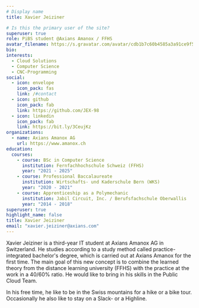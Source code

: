 ```yaml
---
# Display name
title: Xavier Jeiziner

# Is this the primary user of the site?
superuser: true
role: PiBS student @Axians Amanox / FFHS
avatar_filename: https://s.gravatar.com/avatar/cdb1b7c60b4585a3a91ce9f583b2af45?s=80
bio:
interests:
  - Cloud Solutions
  - Computer Science
  - CNC-Programming
social:
  - icon: envelope
    icon_pack: fas
    link: /#contact
  - icon: github
    icon_pack: fab
    link: https://github.com/JEX-98
  - icon: linkedin
    icon_pack: fab
    link: https://bit.ly/3CeujKz
organizations:
  - name: Axians Amanox AG
    url: https://www.amanox.ch
education:
  courses:
    - course: BSc in Computer Science
      institution: Fernfachhochschule Schweiz (FFHS)
      year: "2021 - 2025"
    - course: Professional Baccalaureate
      institution: Wirtschafts- und Kaderschule Bern (WKS)
      year: "2020 - 2021"
    - course: Apprenticeship as a Polymechanic
      institution: Jabil Circuit, Inc. / Berufsfachschule Oberwallis
      year: "2014 - 2018"
superuser: true
highlight_name: false
title: Xavier Jeiziner
email: "xavier.jeiziner@axians.com"
---
```

Xavier Jeiziner is a third-year IT student at Axians Amanox AG in Switzerland. He studies according to a study method called practice-integrated bachelor's degree, which is carried out at Axians Amanox for the first time. The main goal of this new concept is to combine the learned theory from the distance learning university (FFHS) with the practice at the work in a 40/60% ratio. He would like to bring in his skills in the Public Cloud Team.


In his free time, he like to be in the Swiss mountains for a hike or a bike tour. Occasionally he also like to stay on a Slack- or a Highline.